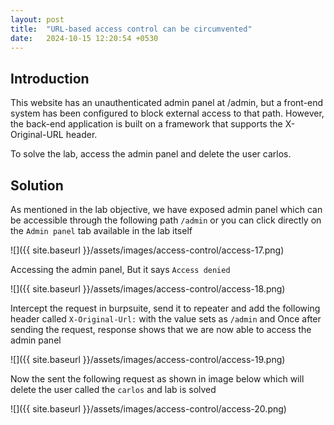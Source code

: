 ```yaml
---
layout: post
title:  "URL-based access control can be circumvented"
date:   2024-10-15 12:20:54 +0530
---
```


## Introduction 

This website has an unauthenticated admin panel at /admin, but a front-end system has been configured to block external access to that path. However, the back-end application is built on a framework that supports the X-Original-URL header.

To solve the lab, access the admin panel and delete the user carlos. 

## Solution

As mentioned in the lab objective, we have exposed admin panel which can be accessible through the following path `/admin` or you can click directly on the `Admin panel` tab available in the lab itself

![]({{ site.baseurl }}/assets/images/access-control/access-17.png)

Accessing the admin panel, But it says `Access denied`

![]({{ site.baseurl }}/assets/images/access-control/access-18.png)

Intercept the request in burpsuite, send it to repeater and add the following header called `X-Original-Url:` with the value sets as `/admin` and Once after sending the request, response shows that we are now able to access the admin panel 

![]({{ site.baseurl }}/assets/images/access-control/access-19.png)

Now the sent the following request as shown in image below which will delete the user called the `carlos` and lab is solved 

![]({{ site.baseurl }}/assets/images/access-control/access-20.png)